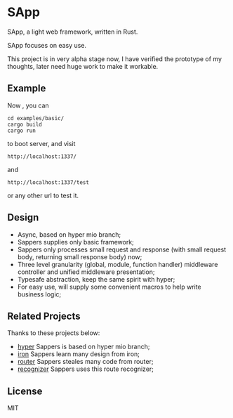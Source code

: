 # SApp
 
SApp, a light web framework, written in Rust.

SApp focuses on easy use.

This project is in very alpha stage now, I have verified the prototype of my thoughts, later need huge work to make it workable.


## Example

Now , you can 

```
cd examples/basic/
cargo build
cargo run
```

to boot server, and visit 

`http://localhost:1337/`

and

`http://localhost:1337/test`

or any other url to test it.


## Design

- Async, based on hyper mio branch;
- Sappers supplies only basic framework;
- Sappers only processes small request and response (with small request body, returning small response body) now;
- Three level granularity (global, module, function handler) middleware controller and unified middleware presentation; 
- Typesafe abstraction, keep the same spirit with hyper;
- For easy use, will supply some convenient macros to help write business logic;


## Related Projects

Thanks to these projects below:

- [hyper](https://github.com/hyperium/hyper) Sappers is based on hyper mio branch;
- [iron](https://github.com/iron/iron) Sappers learn many design from iron;
- [router](https://github.com/iron/router) Sappers steales many code from router;
- [recognizer](https://github.com/conduit-rust/route-recognizer.rs) Sappers uses this route recognizer;


## License

MIT